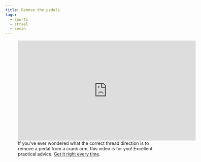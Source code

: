 ```yaml
---
title: Remove the pedals
tags:
  - sports
  - strael
  - secan
---
```

<figure>
<iframe width="560" height="315" src="https://www.youtube.com/embed/t42lXHGtUp4?si=5NuRlWjjy-mEkghQ" title="YouTube video player" frameborder="0" allow="accelerometer; autoplay; clipboard-write; encrypted-media; gyroscope; picture-in-picture; web-share" referrerpolicy="strict-origin-when-cross-origin" allowfullscreen></iframe>
<figcaption> If you’ve ever wondered what the correct thread direction is to remove a pedal from a crank arm, this video is for you! Excellent practical advice. <a href="https://youtu.be/t42lXHGtUp4?si=ym0KYXjHmcLWloEb">Get it right every time</a>.</figcaption>
</figure>